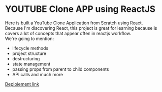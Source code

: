 YOUTUBE Clone APP using ReactJS
===============================

Here is built a YouTube Clone Application from Scratch using React.  
Because I'm discovering React, this project is great for learning because is covers a lot of concepts that appear often in reactjs workflow.  
We're going to mention:
* lifecycle methods
* project structure
* destructuring
* state management
* passing props from parent to child components
* API calls and much more  

[Deploiement link](https://hopeful-stonebraker-a20c1f.netlify.com)